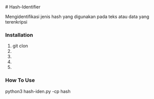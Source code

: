 <img src="">
<br>
# Hash-Identifier
<p>Mengidentifikasi jenis hash yang digunakan pada teks atau data yang terenkripsi</p>

<h3>Installation</h3>
<ol>
  <li>git clon</li>
  <li></li>
  <li></li>
  <li></li>
  <li></li>
</ol>

<h3>How To Use</h3>
<p>python3 hash-iden.py -cp hash</p>
